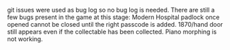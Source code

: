 git issues were used as bug log so no bug log is needed.
There are still a few bugs present in the game at this stage:
Modern Hospital padlock once opened cannot be closed until the right passcode is added.
1870/hand door still appears even if the collectable has been collected.
Piano morphing is not working.